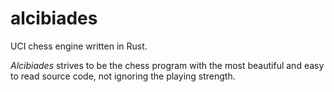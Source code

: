 # alcibiades
UCI chess engine written in Rust.

*Alcibiades* strives to be the chess program with the most beautiful
and easy to read source code, not ignoring the playing strength.
